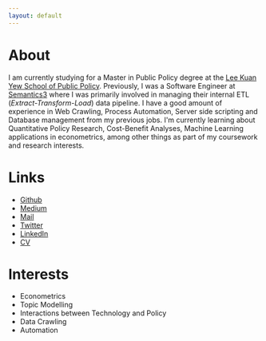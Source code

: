 ```yaml
---
layout: default
---
```


# About

I am currently studying for a Master in Public Policy degree at the [Lee Kuan Yew School of Public Policy](https://lkyspp.nus.edu.sg). Previously, I was a Software Engineer at [Semantics3](https://www.semantics3.com) where I was primarily involved in managing their internal ETL (_Extract-Transform-Load_) data pipeline. I have a good amount of experience in Web Crawling, Process Automation, Server side scripting and Database management from my previous jobs. I'm currently learning about Quantitative Policy Research, Cost-Benefit Analyses, Machine Learning applications in econometrics,  among other things as part of my coursework and research interests.

# Links

- [Github](https://www.github.com/harikv)
- [Medium](https://medium.com/@harikv)
- [Mail](mailto:harik@u.nus.edu)
- [Twitter](https://twitter.com/harikv73/)
- [LinkedIn](https://www.linkedin.com/in/hari-krishna-vetharenian-32391171/)
- [CV](/assets/cv.pdf)

# Interests

- Econometrics
- Topic Modelling
- Interactions between Technology and Policy
- Data Crawling
- Automation

